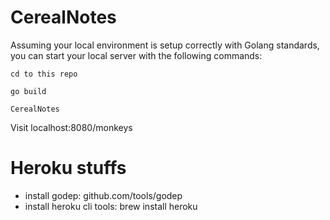 # CerealNotes

Assuming your local environment is setup correctly with Golang standards, you can start your local server with the following commands:

`cd to this repo`

`go build`

`CerealNotes`

Visit localhost:8080/monkeys

# Heroku stuffs

* install godep: github.com/tools/godep
* install heroku cli tools: brew install heroku

